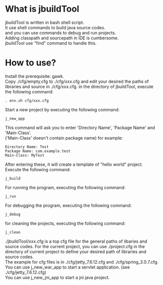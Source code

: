 What is jbuildTool
=============
jbuildTool is written in bash shell script.  
It use shell commands to build java source codes.  
and you can use commands to debug and run projects.  
Adding classpath and sourcepath in IDE is cumbersome.  
jbuildTool use "find" command to handle this.  

How to use?
=============
Install the prerequisite: gawk.  
Copy ./cfg/empty.cfg to ./cfg/xxx.cfg and edit your desired the paths of libraries and source in ./cfg/xxx.cfg.
in the directory of jbuildTool, execute the following command:  

    . env.sh cfg/xxx.cfg

Start a new project by executing the following command:

    j_new_app

This command will ask you to enter 'Directory Name', 'Package Name' and 'Main-Class'.  
('Main-Class' doesn't contain package name)
for example:  

    Directory Name: Test
    Package Name: com.example.test
    Main-Class: MyTest

After entering these, it will create a template of "hello world" project.
Execute the following command:

    j_build 

For running the program, executing the following command:

    j_run

For debugging the program, executing the following command:

    j_debug

for cleaning the projects, executing the following command:

    j_clean


./jbuildTool/xxx.cfg is a top cfg file for the general paths of libaries and source codes.
For the current project, you can use ./project.cfg in the directory of current project to 
define your desired path of libraries and source codes.   
The example for cfg files is in ./cfg/jetty_7.6.12.cfg and ./cfg/spring_3.0.7.cfg.  
You can use j_new_war_app to start a servlet application. (see ./cfg/jetty_7.6.12.cfg)   
You can use j_new_jni_app to start a jni java project.




